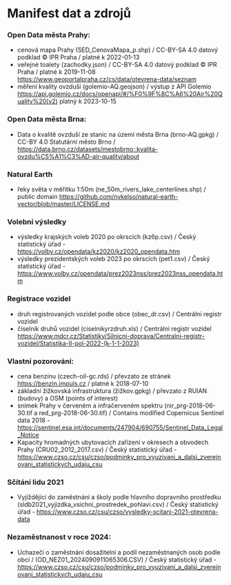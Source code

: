 # Manifest dat a zdrojů

### Open Data města Prahy:
* cenová mapa Prahy (SED_CenovaMapa_p.shp) / CC-BY-SA 4.0 datový podklad © IPR Praha / platné k 2022-01-13
* veřejné toalety (zachodky.json) / CC-BY-SA 4.0 datový podklad © IPR Praha / platné k 2019-11-08
https://www.geoportalpraha.cz/cs/data/otevrena-data/seznam
* měření kvality ovzduší (golemio-AQ.geojson) / výstup z API Golemio https://api.golemio.cz/docs/openapi/#/%F0%9F%8C%A6%20Air%20Quality%20(v2) platný k 2023-10-15

### Open Data města Brna:
* Data o kvalitě ovzduší ze stanic na území města Brna (brno-AQ.gpkg) / CC-BY 4.0 Statutární město Brno / https://data.brno.cz/datasets/mestobrno::kvalita-ovzdu%C5%A1%C3%AD-air-quality/about

### Natural Earth
* řeky světa v měřítku 1:50m (ne_50m_rivers_lake_centerlines.shp) / public domain https://github.com/nvkelso/natural-earth-vector/blob/master/LICENSE.md

### Volební výsledky
* výsledky krajských voleb 2020 po okrscích (kz6p.csv) / Český statistický úřad - https://volby.cz/opendata/kz2020/kz2020_opendata.htm
* výsledky prezidentských voleb 2023 po okrscích (pet1.csv) / Český statistický úřad - https://www.volby.cz/opendata/prez2023nss/prez2023nss_opendata.htm

### Registrace vozidel
* druh registrovaných vozidel podle obce (obec_dr.csv) / Centrální registr vozidel 
* číselník druhů vozidel (ciselnikyrzdruh.xls) / Centrální registr vozidel
https://www.mdcr.cz/Statistiky/Silnicni-doprava/Centralni-registr-vozidel/Statistika-II-pol-2022-(k-1-1-2023)

### Vlastní pozorování:
* cena benzínu (czech-oil-gc.rds) / převzato ze stránek https://benzin.impuls.cz / platné k 2018-07-10
* základní žižkovská infrastruktura (žižkov.gpkg) / převzato z RUIAN (budovy) a OSM (points of interest)
* snímek Prahy v červeném a infračerveném spektru (nir_prg-2018-06-30.tif a red_prg-2018-06-30.tif) / Contains modified Copernicus Sentinel data 2018 - https://sentinel.esa.int/documents/247904/690755/Sentinel_Data_Legal_Notice
* Kapacity hromadných ubytovacích zařízení v okresech a obvodech Prahy (CRU02_2012_2017.csv) / Český statistický úřad - https://www.czso.cz/csu/czso/podminky_pro_vyuzivani_a_dalsi_zverejnovani_statistickych_udaju_csu

### Sčítání lidu 2021
* Vyjíždějící do zaměstnání a školy podle hlavního dopravního prostředku (sldb2021_vyjizdka_vsichni_prostredek_pohlavi.csv) / Český statistický úřad - https://www.czso.cz/csu/czso/vysledky-scitani-2021-otevrena-data

### Nezaměstnanost v roce 2024:
* Uchazeči o zaměstnání dosažitelní a podíl nezaměstnaných osob podle obcí / (OD_NEZ01_2024090911065306.CSV) / Český statistický úřad - https://www.czso.cz/csu/czso/podminky_pro_vyuzivani_a_dalsi_zverejnovani_statistickych_udaju_csu